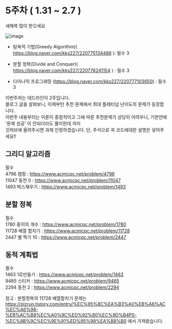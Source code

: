 # 5주차 ( 1.31 ~ 2.7 )   

새해복 많이 받으세요    

![image](https://user-images.githubusercontent.com/51842131/151710728-a3ecd106-8690-4058-91f5-3e467649d2d0.png)    



 - 탐욕적 기법(Greedy Algorithm)( https://blog.naver.com/kks227/220775134486 ): 필수 3  
 
 - 분할 정복(Divide and Conquer)( https://blog.naver.com/kks227/220776241154 ) : 필수 3   
    
 - 다이나믹 프로그래밍 (https://blog.naver.com/kks227/220777103650) : 필수 3    

이번주차는 데드라인이 2주입니다.   
블로그 글을 살펴보니, 이제부턴 추천 문제에서 최대 플레티넘 난이도의 문제가 등장합니다.   
이번주 내용부터는 이론이 중점적이고 그에 따른 추천문제가 상당히 어려우니, 기한안에 '문제 성공' 이 안되더라도 풀이한데 까지   
깃허브에 올려주시면 과제 인정하겠습니다. 단, 주석으로 꼭 코드에대한 설명은 넣어주세요!!   



## 그리디 알고리즘     
필수   
4796 캠핑 : https://www.acmicpc.net/problem/4796   
11047 동전 0 : https://www.acmicpc.net/problem/11047   
1493 박스채우기 : https://www.acmicpc.net/problem/1493   




## 분할 정복   
필수   
1780 종이의 개수 : https://www.acmicpc.net/problem/1780   
11728 배열 합치기 : https://www.acmicpc.net/problem/11728       
2447 별 찍기 10 : https://www.acmicpc.net/problem/2447    
   


## 동적 계획법   
필수    
1463 1로만들기 : https://www.acmicpc.net/problem/1463   
9465 스티커 : https://www.acmicpc.net/problem/9465   
2294 동전 2 : https://www.acmicpc.net/problem/2294   
  


참고 : 분할정복의 11728 배열합치기 문제는   
https://plzrun.tistory.com/entry/%EC%95%8C%EA%B3%A0%EB%A6%AC%EC%A6%98-%EB%AC%B8%EC%A0%9C%ED%92%80%EC%9D%B4PS-%EC%8B%9C%EC%9E%91%ED%95%98%EA%B8%B0
에서 가져왔습니다.    


